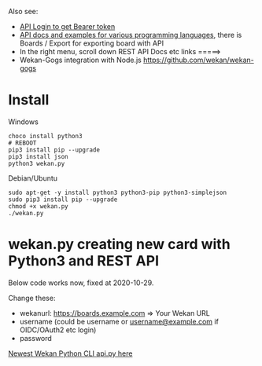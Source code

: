 Also see:
- [API Login to get Bearer token](https://github.com/wekan/wekan/wiki/REST-API#example-call---as-form-data)
- [API docs and examples for various programming languages](https://wekan.github.io/api/), there is Boards / Export for exporting board with API
- In the right menu, scroll down REST API Docs etc links =====>
- Wekan-Gogs integration with Node.js https://github.com/wekan/wekan-gogs

# Install

Windows
```
choco install python3
# REBOOT
pip3 install pip --upgrade
pip3 install json
python3 wekan.py
```
Debian/Ubuntu
```
sudo apt-get -y install python3 python3-pip python3-simplejson
sudo pip3 install pip --upgrade
chmod +x wekan.py
./wekan.py
```

# wekan.py creating new card with Python3 and REST API

Below code works now, fixed at 2020-10-29.

Change these:
- wekanurl: https://boards.example.com => Your Wekan URL
- username (could be username or username@example.com if OIDC/OAuth2 etc login)
- password

[Newest Wekan Python CLI api.py here](https://github.com/wekan/wekan/blob/master/api.py)
